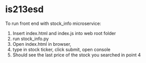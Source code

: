 # is213esd

To run front end with stock_info microservice:

1. Insert index.html and index.js into web root folder
2. run stock_info.py
3. Open index.html in browser, 
4. type in stock ticker, click submit, open console
5. Should see the last price of the stock you searched in point 4
